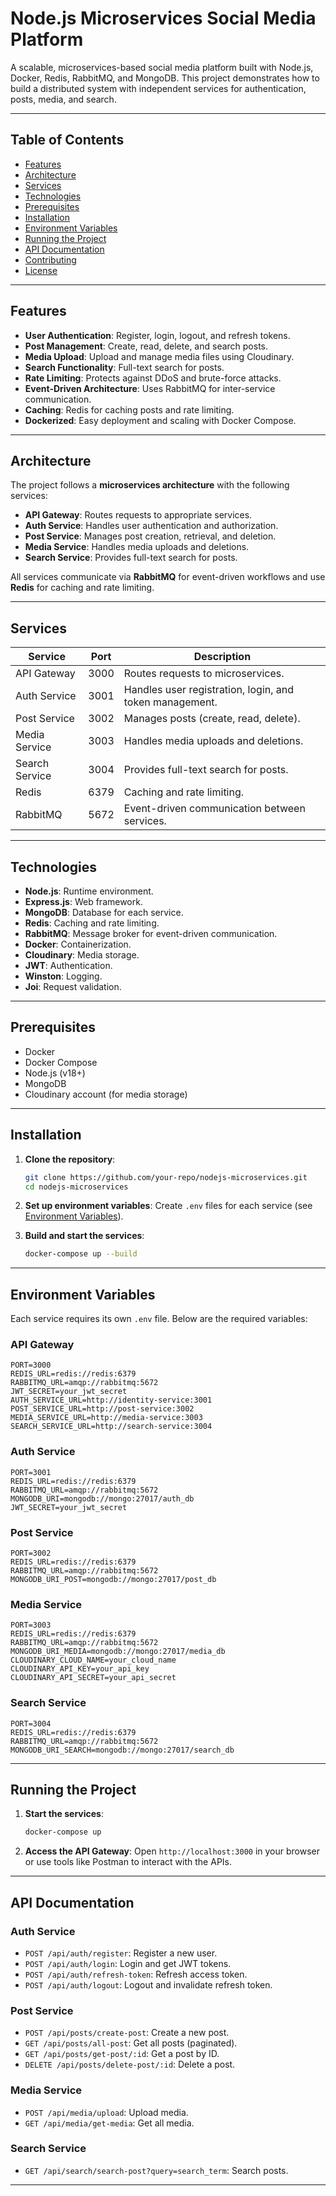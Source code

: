 

# Node.js Microservices Social Media Platform

A scalable, microservices-based social media platform built with Node.js, Docker, Redis, RabbitMQ, and MongoDB. This project demonstrates how to build a distributed system with independent services for authentication, posts, media, and search.

---

## Table of Contents

- [Features](#features)
- [Architecture](#architecture)
- [Services](#services)
- [Technologies](#technologies)
- [Prerequisites](#prerequisites)
- [Installation](#installation)
- [Environment Variables](#environment-variables)
- [Running the Project](#running-the-project)
- [API Documentation](#api-documentation)
- [Contributing](#contributing)
- [License](#license)

---

## Features

- **User Authentication**: Register, login, logout, and refresh tokens.
- **Post Management**: Create, read, delete, and search posts.
- **Media Upload**: Upload and manage media files using Cloudinary.
- **Search Functionality**: Full-text search for posts.
- **Rate Limiting**: Protects against DDoS and brute-force attacks.
- **Event-Driven Architecture**: Uses RabbitMQ for inter-service communication.
- **Caching**: Redis for caching posts and rate limiting.
- **Dockerized**: Easy deployment and scaling with Docker Compose.

---

## Architecture

The project follows a **microservices architecture** with the following services:

- **API Gateway**: Routes requests to appropriate services.
- **Auth Service**: Handles user authentication and authorization.
- **Post Service**: Manages post creation, retrieval, and deletion.
- **Media Service**: Handles media uploads and deletions.
- **Search Service**: Provides full-text search for posts.

All services communicate via **RabbitMQ** for event-driven workflows and use **Redis** for caching and rate limiting.

---

## Services

| Service         | Port  | Description                                                                 |
|-----------------|-------|-----------------------------------------------------------------------------|
| API Gateway     | 3000  | Routes requests to microservices.                                           |
| Auth Service    | 3001  | Handles user registration, login, and token management.                   |
| Post Service    | 3002  | Manages posts (create, read, delete).                                      |
| Media Service   | 3003  | Handles media uploads and deletions.                                       |
| Search Service  | 3004  | Provides full-text search for posts.                                       |
| Redis           | 6379  | Caching and rate limiting.                                                  |
| RabbitMQ        | 5672  | Event-driven communication between services.                               |

---

## Technologies

- **Node.js**: Runtime environment.
- **Express.js**: Web framework.
- **MongoDB**: Database for each service.
- **Redis**: Caching and rate limiting.
- **RabbitMQ**: Message broker for event-driven communication.
- **Docker**: Containerization.
- **Cloudinary**: Media storage.
- **JWT**: Authentication.
- **Winston**: Logging.
- **Joi**: Request validation.

---

## Prerequisites

- Docker
- Docker Compose
- Node.js (v18+)
- MongoDB
- Cloudinary account (for media storage)

---

## Installation

1. **Clone the repository**:
   ```bash
   git clone https://github.com/your-repo/nodejs-microservices.git
   cd nodejs-microservices
   ```

2. **Set up environment variables**:
   Create `.env` files for each service (see [Environment Variables](#environment-variables)).

3. **Build and start the services**:
   ```bash
   docker-compose up --build
   ```

---

## Environment Variables

Each service requires its own `.env` file. Below are the required variables:

### API Gateway
```env
PORT=3000
REDIS_URL=redis://redis:6379
RABBITMQ_URL=amqp://rabbitmq:5672
JWT_SECRET=your_jwt_secret
AUTH_SERVICE_URL=http://identity-service:3001
POST_SERVICE_URL=http://post-service:3002
MEDIA_SERVICE_URL=http://media-service:3003
SEARCH_SERVICE_URL=http://search-service:3004
```

### Auth Service
```env
PORT=3001
REDIS_URL=redis://redis:6379
RABBITMQ_URL=amqp://rabbitmq:5672
MONGODB_URI=mongodb://mongo:27017/auth_db
JWT_SECRET=your_jwt_secret
```

### Post Service
```env
PORT=3002
REDIS_URL=redis://redis:6379
RABBITMQ_URL=amqp://rabbitmq:5672
MONGODB_URI_POST=mongodb://mongo:27017/post_db
```

### Media Service
```env
PORT=3003
REDIS_URL=redis://redis:6379
RABBITMQ_URL=amqp://rabbitmq:5672
MONGODB_URI_MEDIA=mongodb://mongo:27017/media_db
CLOUDINARY_CLOUD_NAME=your_cloud_name
CLOUDINARY_API_KEY=your_api_key
CLOUDINARY_API_SECRET=your_api_secret
```

### Search Service
```env
PORT=3004
REDIS_URL=redis://redis:6379
RABBITMQ_URL=amqp://rabbitmq:5672
MONGODB_URI_SEARCH=mongodb://mongo:27017/search_db
```

---

## Running the Project

1. **Start the services**:
   ```bash
   docker-compose up
   ```

2. **Access the API Gateway**:
   Open `http://localhost:3000` in your browser or use tools like Postman to interact with the APIs.

---

## API Documentation

### Auth Service
- `POST /api/auth/register`: Register a new user.
- `POST /api/auth/login`: Login and get JWT tokens.
- `POST /api/auth/refresh-token`: Refresh access token.
- `POST /api/auth/logout`: Logout and invalidate refresh token.

### Post Service
- `POST /api/posts/create-post`: Create a new post.
- `GET /api/posts/all-post`: Get all posts (paginated).
- `GET /api/posts/get-post/:id`: Get a post by ID.
- `DELETE /api/posts/delete-post/:id`: Delete a post.

### Media Service
- `POST /api/media/upload`: Upload media.
- `GET /api/media/get-media`: Get all media.

### Search Service
- `GET /api/search/search-post?query=search_term`: Search posts.

---